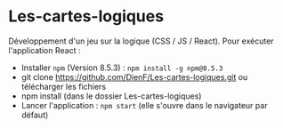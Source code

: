 # Les-cartes-logiques

Développement d'un jeu sur la logique (CSS / JS / React).
Pour exécuter l'application React :

-   Installer `npm` (Version 8.5.3) : `npm install -g npm@8.5.3`
-   git clone https://github.com/DienF/Les-cartes-logiques.git ou télécharger les fichiers
-   npm install (dans le dossier Les-cartes-logiques)
-   Lancer l'application : `npm start` (elle s'ouvre dans le navigateur par défaut)
